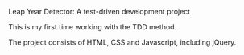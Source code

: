 Leap Year Detector: A test-driven development project

This is my first time working with the TDD method. 

The project consists of HTML, CSS and Javascript, including jQuery.


